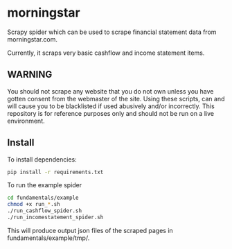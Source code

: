 morningstar
==========

Scrapy spider which can be used to scrape financial statement data from
morningstar.com.

Currently, it scraps very basic cashflow and income statement items.

WARNING
------
You should not scrape any website that you do not own unless you have gotten
consent from the webmaster of the site. Using these scripts, can and will cause
you to be blacklisted if used abusively and/or incorrectly. This repository is
for reference purposes only and should not be run on a live environment.


Install
-------

To install dependencies:

```sh
pip install -r requirements.txt
```

To run the example spider

```sh
cd fundamentals/example
chmod +x run_*.sh
./run_cashflow_spider.sh
./run_incomestatement_spider.sh
```

This will produce output json files of the scraped pages in fundamentals/example/tmp/.
